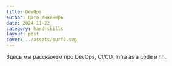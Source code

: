 ```yaml
---
title: DevOps
author: Дата Инженеръ
date: 2024-11-22
category: hard-skills
layout: post
cover: ../assets/surf2.svg
---
```


Здесь мы расскажем про DevOps, CI/CD, Infra as a code и тп.

